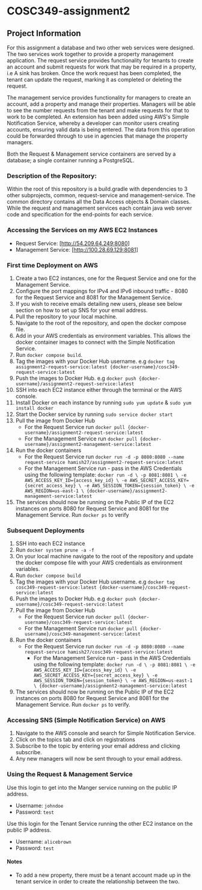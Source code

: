 # COSC349-assignment2

## Project Information
For this assignment a database and two other web services were designed. 
The two services work together to provide a property management application. 
The request service provides functionality for tenants to create an account and submit requests for work that may be required in a property, i.e A sink has broken.
Once the work request has been completed, the tenant can update the request, marking it as completed or deleting the request.

The management service provides functionality for managers to create an account, add a property and manage their properties.
Managers will be able to see the number requests from the tenant and make requests for that to work to be completed.
An extension has been added using AWS's Simple Notification Service, whereby a developer can monitor users creating accounts, ensuring valid data is being entered. The data from this operation could be forwarded through to use in agencies that manage the property managers.

Both the Request & Management service containers are served by a database; a single container running a PostgreSQL.

### Description of the Repository:
Within the root of this repository is a build.gradle with dependencies to 3 other subprojects, common, request-service and management-service. 
The common directory contains all the Data Access objects & Domain classes. 
While the request and management services each contain java web server code and specification for the end-points for each service.

### Accessing the Services on my AWS EC2 Instances
- Request Service: [http://54.209.64.249:8080]
- Management Service: [http://100.28.69.129:8081]

### First time Deployment on AWS
1. Create a two EC2 instances, one for the Request Service and one for the Management Service.
2. Configure the port mappings for IPv4 and IPv6 inbound traffic - 8080 for the Request Service and 8081 for the Management Service.
3. If you wish to receive emails detailing new users, please see below section on how to set up SNS for your email address.
4. Pull the repository to your local machine. 
5. Navigate to the root of the repository, and open the docker compose file. 
6. Add in your AWS credentials as environment variables. This allows the docker container images to connect with the Simple Notification Service.
7. Run `docker compose build`. 
8. Tag the images with your Docker Hub username. e.g `docker tag assignment2-request-service:latest {docker-username}/cosc349-request-service:latest`
9. Push the images to Docker Hub. e.g `docker push {docker-username}/assignment2-request-service:latest`
10. SSH into each EC2 instance either through the terminal or the AWS console.
11. Install Docker on each instance by running `sudo yum update` & `sudo yum install docker`
12. Start the Docker service by running `sudo service docker start`
13. Pull the image from Docker Hub
     - For the Request Service run `docker pull {docker-username}/assignment2-request-service:latest`
     - For the Management Service run `docker pull {docker-username}/assignment2-management-service:latest`
14. Run the docker containers
     - For the Request Service run 
    `docker run -d -p 8080:8080 --name request-service hamish27/assignment2-request-service:latest`
     - For the Management Service run - pass in the AWS Credentials using the following template:
    `docker run -d \
  -p 8081:8081 \
  -e AWS_ACCESS_KEY_ID={access_key_id} \
  -e AWS_SECRET_ACCESS_KEY={secret_access_key} \
  -e AWS_SESSION_TOKEN={session_token} \
  -e AWS_REGION=us-east-1 \
  {docker-username}/assignment2-management-service:latest`
15. The services should now be running on the Public IP of the EC2 instances on ports 8080 for Request Service and 8081 for the Management Service. Run `docker ps` to verify

### Subsequent Deployments
1. SSH into each EC2 instance 
2. Run `docker system prune -a -f`
3. On your local machine navigate to the root of the repository and update the docker compose file with your AWS credentials as environment variables.
4. Run `docker compose build`
5. Tag the images with your Docker Hub username. e.g `docker tag cosc349-request-service:latest {docker-username}/cosc349-request-service:latest`
6. Push the images to Docker Hub. e.g `docker push {docker-username}/cosc349-request-service:latest`
7. Pull the image from Docker Hub
    - For the Request Service run `docker pull {docker-username}/cosc349-request-service:latest`
    - For the Management Service run `docker pull {docker-username}/cosc349-management-service:latest`
8. Run the docker containers
    - For the Request Service run `docker run -d -p 8080:8080 --name request-service hamish27/cosc349-request-service:latest`
        - For the Management Service run - pass in the AWS Credentials using the following template:
          `docker run -d \
        -p 8081:8081 \
        -e AWS_ACCESS_KEY_ID={access_key_id} \
        -e AWS_SECRET_ACCESS_KEY={secret_access_key} \
        -e AWS_SESSION_TOKEN={session_token} \
        -e AWS_REGION=us-east-1 \
        {docker-username}/assignment2-management-service:latest`
9. The services should now be running on the Public IP of the EC2 instances on ports 8080 for Request Service and 8081 for the Management Service. Run `docker ps` to verify.


### Accessing SNS (Simple Notification Service) on AWS
1. Navigate to the AWS console and search for Simple Notification Service.
2. Click on the topics tab and click on registrations 
3. Subscribe to the topic by entering your email address and clicking subscribe.
4. Any new managers will now be sent through to your email address.

### Using the Request & Management Service

Use this login to get into the Manger service running on the public IP address.
* Username: `johndoe`
* Password: `test`

Use this login for the Tenant Service running the other EC2 instance on the public IP address.
* Username: `alicebrown`
* Password: `test`


#### Notes

* To add a new property, there must be a tenant account made up in the tenant service in order to create the relationship between the two.



